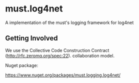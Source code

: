 # must.log4net
A implementation of the must's logging framework for log4net

## Getting Involved
We use the Collective Code Construction Contract (http://rfc.zeromq.org/spec:22).
collaboration model.

Nuget package:

https://www.nuget.org/packages/must.logging.log4net/

